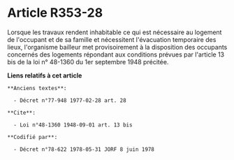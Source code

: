 # Article R353-28

Lorsque les travaux rendent inhabitable ce qui est nécessaire au logement de l'occupant et de sa famille et nécessitent
l'évacuation temporaire des lieux, l'organisme bailleur met provisoirement à la disposition des occupants concernés des
logements répondant aux conditions prévues par l'article 13 bis de la loi n° 48-1360 du 1er septembre 1948 précitée.

**Liens relatifs à cet article**

	**Anciens textes**:

	  - Décret n°77-948 1977-02-28 art. 28

	**Cite**:

	  - Loi n°48-1360 1948-09-01 art. 13 bis

	**Codifié par**:

	  - Décret n°78-622 1978-05-31 JORF 8 juin 1978
